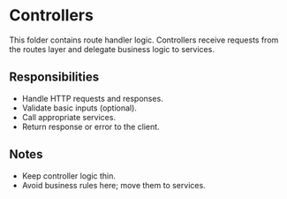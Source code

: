 # Controllers

This folder contains route handler logic. Controllers receive requests from the routes layer and delegate business logic to services.

## Responsibilities
- Handle HTTP requests and responses.
- Validate basic inputs (optional).
- Call appropriate services.
- Return response or error to the client.

## Notes
- Keep controller logic thin.
- Avoid business rules here; move them to services.
